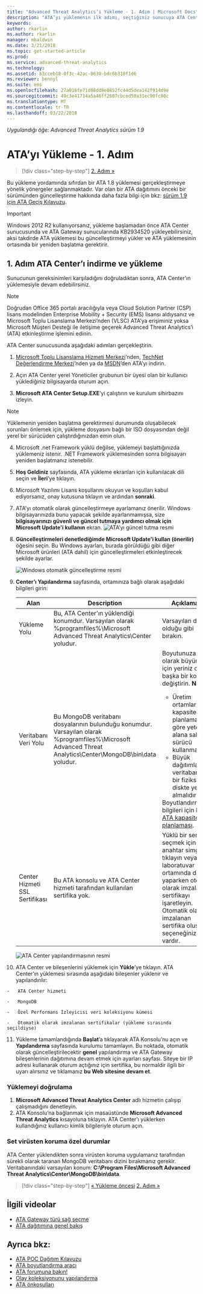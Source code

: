 ```yaml
---
title: "Advanced Threat Analytics’i Yükleme - 1. Adım | Microsoft Docs"
description: "ATA’yı yüklemenin ilk adımı, seçtiğiniz sunucuya ATA Center’ı indirmeyi ve yüklemeyi kapsar."
keywords: 
author: rkarlin
ms.author: rkarlin
manager: mbaldwin
ms.date: 3/21/2018
ms.topic: get-started-article
ms.prod: 
ms.service: advanced-threat-analytics
ms.technology: 
ms.assetid: b3cceb18-0f3c-42ac-8630-bdc6b310f1d6
ms.reviewer: bennyl
ms.suite: ems
ms.openlocfilehash: 27a016fe71d08dd8e8852fc44d5dea142f914d9e
ms.sourcegitcommit: 49c3e41714a5a46ff2607cbced50a31ec90fc90c
ms.translationtype: MT
ms.contentlocale: tr-TR
ms.lasthandoff: 03/22/2018
---
```

*Uygulandığı öğe: Advanced Threat Analytics sürüm 1.9*


# <a name="install-ata---step-1"></a>ATA’yı Yükleme - 1. Adım

>[!div class="step-by-step"]
[2. Adım »](install-ata-step2.md)

Bu yükleme yordamında sıfırdan bir ATA 1.8 yüklemesi gerçekleştirmeye yönelik yönergeler sağlanmaktadır. Var olan bir ATA dağıtımını önceki bir sürümünden güncelleştirme hakkında daha fazla bilgi için bkz: [sürüm 1.9 için ATA Geçiş Kılavuzu](ata-update-1.9-migration-guide.md).

> [!IMPORTANT] 
> Windows 2012 R2 kullanıyorsanız, yükleme başlamadan önce ATA Center sunucusunda ve ATA Gateway sunucularında KB2934520 yükleyebilirsiniz, aksi takdirde ATA yüklemesi bu güncelleştirmeyi yükler ve ATA yüklemesinin ortasında bir yeniden başlatma gerektirir.

## <a name="step-1-download-and-install-the-ata-center"></a>1. Adım ATA Center’ı indirme ve yükleme
Sunucunun gereksinimleri karşıladığını doğruladıktan sonra, ATA Center’ın yüklemesiyle devam edebilirsiniz.
    
> [!NOTE]
>Doğrudan Office 365 portalı aracılığıyla veya Cloud Solution Partner (CSP) lisans modelinden Enterprise Mobility + Security (EMS) lisansı aldıysanız ve Microsoft Toplu Lisanslama Merkezi’nden (VLSC) ATA’ya erişiminiz yoksa Microsoft Müşteri Desteği ile iletişime geçerek Advanced Threat Analytics’i (ATA) etkinleştirme işlemini edinin.

ATA Center sunucusunda aşağıdaki adımları gerçekleştirin.

1.  [Microsoft Toplu Lisanslama Hizmeti Merkezi](https://www.microsoft.com/Licensing/servicecenter/default.aspx)’nden, [TechNet Değerlendirme Merkezi](http://www.microsoft.com/evalcenter/)’nden ya da [MSDN](https://msdn.microsoft.com/subscriptions/downloads)’den ATA’yı indirin.

2.  Açın ATA Center yerel Yöneticiler grubunun bir üyesi olan bir kullanıcı yüklediğiniz bilgisayarda oturum açın.

3.  **Microsoft ATA Center Setup.EXE**’yi çalıştırın ve kurulum sihirbazını izleyin.

> [!NOTE]   
> Yüklemenin yeniden başlatma gerektirmesi durumunda oluşabilecek sorunları önlemek için, yükleme dosyasını bağlı bir ISO dosyasından değil yerel bir sürücüden çalıştırdığınızdan emin olun.   

4.  Microsoft .net Framework yüklü değilse, yüklemeyi başlattığınızda yüklemeniz istenir. .NET Framework yüklemesinden sonra bilgisayarı yeniden başlatmanız istenebilir.
5.  **Hoş Geldiniz** sayfasında, ATA yükleme ekranları için kullanılacak dili seçin ve **İleri**’ye tıklayın.

6.  Microsoft Yazılımı Lisans koşullarını okuyun ve koşulları kabul ediyorsanız, onay kutusuna tıklayın ve ardından **sonraki**.

7.  ATA’yı otomatik olarak güncelleştirmeye ayarlamanız önerilir. Windows bilgisayarınızda bunu yapacak şekilde ayarlanmamışsa, size **bilgisayarınızı güvenli ve güncel tutmaya yardımcı olmak için Microsoft Update'i kullanın** ekran. 
    ![ATA’yı güncel tutma resmi](media/ata_ms_update.png)

8. **Güncelleştirmeleri denetlediğimde Microsoft Update'i kullan (önerilir)** öğesini seçin. Bu Windows ayarları, burada görüldüğü gibi diğer Microsoft ürünleri (ATA dahil) için güncelleştirmeleri etkinleştirecek şekilde ayarlar. 

    ![Windows otomatik güncelleştirme resmi](media/ata_installupdatesautomatically.png)

8.  **Center’ı Yapılandırma** sayfasında, ortamınıza bağlı olarak aşağıdaki bilgileri girin:

    |Alan|Description|Açıklamalar|
    |---------|---------------|------------|
    |Yükleme Yolu|Bu, ATA Center'ın yüklendiği konumdur. Varsayılan olarak %programfiles%\Microsoft Advanced Threat Analytics\Center yoludur.|Varsayılan değeri olduğu gibi bırakın.|
    |Veritabanı Veri Yolu|Bu MongoDB veritabanı dosyalarının bulunduğu konumdur. Varsayılan olarak %programfiles%\Microsoft Advanced Threat Analytics\Center\MongoDB\bin\data yoludur.|Boyutunuza bağlı olarak büyümek için yeriniz olan başka bir konumla değiştirin. **Not:** <ul><li>Üretim ortamlarında, kapasite planlamasına göre yeterli alana sahip bir sürücü kullanmalısınız.</li><li>Büyük dağıtımlar için veritabanı ayrı bir fiziksel diskte yer almalıdır.</li></ul>Boyutlandırma bilgileri için bkz. [ATA kapasite planlaması](ata-capacity-planning.md).|
    |Center Hizmeti SSL Sertifikası|Bu ATA konsolu ve ATA Center hizmeti tarafından kullanılan sertifika yok.|Yüklü bir sertifika seçmek için anahtar simgesine tıklayın veya laboratuvar ortamında dağıtım yaparken otomatik olarak imzalanan sertifikayı işaretleyin. Otomatik olarak imzalanan sertifika oluşturma seçeneğiniz vardır.|
        
    ![ATA Center yapılandırmasının resmi](media/ATA-Center-Configuration.png)

10.  ATA Center ve bileşenlerini yüklemek için **Yükle**’ye tıklayın.
    ATA Center’ın yüklemesi sırasında aşağıdaki bileşenler yüklenir ve yapılandırılır:

    -   ATA Center hizmeti

    -   MongoDB

    -   Özel Performans İzleyicisi veri koleksiyonu kümesi

    -   Otomatik olarak imzalanan sertifikalar (yükleme sırasında seçildiyse)

11.  Yükleme tamamlandığında **Başlat**’a tıklayarak ATA Konsolu’nu açın ve **Yapılandırma** sayfasında kurulumu tamamlayın.
Bu noktada, otomatik olarak güncelleştirilecektir **genel** yapılandırma ve ATA Gateway bileşenlerinin dağıtımına devam etmek için ayarları sayfası.
Siteye bir IP adresi kullanarak oturum açtığınız için sertifika, bu normaldir ilgili bir uyarı alırsınız ve tıklamanız **bu Web sitesine devam et**.

### <a name="validate-installation"></a>Yüklemeyi doğrulama

1.  **Microsoft Advanced Threat Analytics Center** adlı hizmetin çalışıp çalışmadığını denetleyin.
2.  ATA Konsolu’na bağlanmak için masaüstünde **Microsoft Advanced Threat Analytics** kısayoluna tıklayın. ATA Center’ı yüklerken kullandığınız kullanıcı kimlik bilgileriyle oturum açın.

### <a name="set-anti-virus-exclusions"></a>Set virüsten koruma özel durumlar

ATA Center yüklendikten sonra virüsten koruma uygulamanız tarafından sürekli olarak taranan MongoDB veritabanı dizini bırakmanız gerekir. Veritabanındaki varsayılan konum: **C:\Program Files\Microsoft Advanced Threat Analytics\Center\MongoDB\bin\data**.



>[!div class="step-by-step"]
[« Yükleme öncesi](configure-port-mirroring.md)
[2. Adım »](install-ata-step2.md)

## <a name="related-videos"></a>İlgili videolar
- [ATA Gateway türü sağ seçme](https://channel9.msdn.com/Shows/Microsoft-Security/ATA-Deployment-Choose-the-Right-Gateway-Type)
- [ATA dağıtımına genel bakış](https://channel9.msdn.com/Shows/Microsoft-Security/Overview-of-ATA-Deployment-in-10-Minutes)


## <a name="see-also"></a>Ayrıca bkz:
- [ATA POC Dağıtım Kılavuzu](http://aka.ms/atapoc)
- [ATA boyutlandırma aracı](http://aka.ms/atasizingtool)
- [ATA forumuna bakın!](https://social.technet.microsoft.com/Forums/security/home?forum=mata)
- [Olay koleksiyonunu yapılandırma](configure-event-collection.md)
- [ATA önkoşulları](ata-prerequisites.md)

